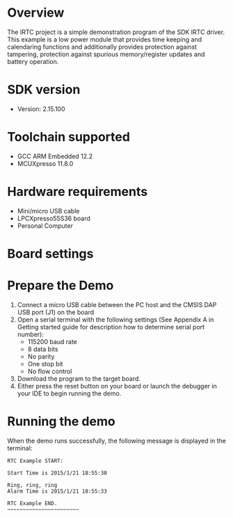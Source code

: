 Overview
========

The IRTC project is a simple demonstration program of the SDK IRTC driver.
This example is a low power module that provides time keeping and calendaring functions and additionally provides
protection against tampering, protection against spurious memory/register updates and battery operation.

SDK version
===========
- Version: 2.15.100

Toolchain supported
===================
- GCC ARM Embedded  12.2
- MCUXpresso  11.8.0

Hardware requirements
=====================
- Mini/micro USB cable
- LPCXpresso55S36 board
- Personal Computer

Board settings
==============

Prepare the Demo
================
1.  Connect a micro USB cable between the PC host and the CMSIS DAP USB port (J1) on the board
2.  Open a serial terminal with the following settings (See Appendix A in Getting started guide for description how to determine serial port number):
    - 115200 baud rate
    - 8 data bits
    - No parity
    - One stop bit
    - No flow control
3.  Download the program to the target board.
4.  Either press the reset button on your board or launch the debugger in your IDE to begin running the demo.

Running the demo
================
When the demo runs successfully, the following message is displayed in the terminal:
~~~~~~~~~~~~~~~~~~~~~~~~
RTC Example START:

Start Time is 2015/1/21 18:55:30

Ring, ring, ring
Alarm Time is 2015/1/21 18:55:33

RTC Example END.
~~~~~~~~~~~~~~~~~~~~~~~
